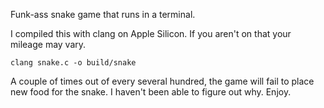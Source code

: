 Funk-ass snake game that runs in a terminal.

I compiled this with clang on Apple Silicon. If you aren't on that your mileage may vary.

```
clang snake.c -o build/snake
```

A couple of times out of every several hundred, the game will fail to place new food for the snake. I haven't been able to figure out why. Enjoy.

